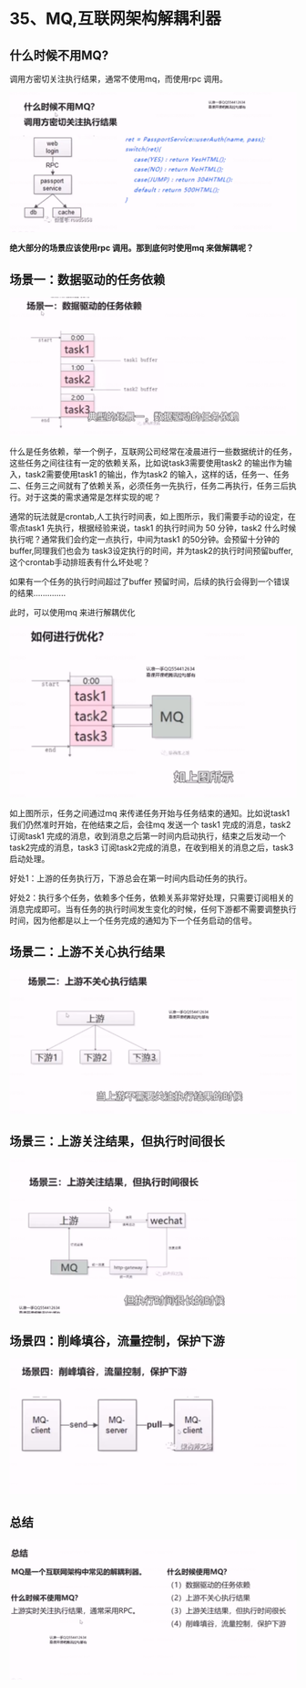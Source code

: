 # 35、MQ,互联网架构解耦利器



## 什么时候不用MQ?

调用方密切关注执行结果，通常不使用mq，而使用rpc 调用。

![1656326544464](35、MQ,互联网架构解耦利器.assets/1656326544464.png)



**绝大部分的场景应该使用rpc 调用。那到底何时使用mq 来做解耦呢？**



## 场景一：数据驱动的任务依赖

![1656326877751](35、MQ,互联网架构解耦利器.assets/1656326877751.png)

什么是任务依赖，举一个例子，互联网公司经常在凌晨进行一些数据统计的任务，这些任务之间往往有一定的依赖关系，比如说task3需要使用task2 的输出作为输入，task2需要使用task1 的输出，作为task2 的输入，这样的话，任务一、任务二、任务三之间就有了依赖关系，必须任务一先执行，任务二再执行，任务三后执行。对于这类的需求通常是怎样实现的呢？

通常的玩法就是crontab,人工执行时间表，如上图所示，我们需要手动的设定，在零点task1 先执行，根据经验来说，task1 的执行时间为 50 分钟，task2 什么时候执行呢？通常我们会约定一点执行，中间为task1 的50分钟。会预留十分钟的buffer,同理我们也会为 task3设定执行的时间，并为task2的执行时间预留buffer,这个crontab手动排班表有什么坏处呢？

  如果有一个任务的执行时间超过了buffer 预留时间，后续的执行会得到一个错误的结果.............. 



此时，可以使用mq 来进行解耦优化

![1656329549871](35、MQ,互联网架构解耦利器.assets/1656329549871.png)



如上图所示，任务之间通过mq 来传递任务开始与任务结束的通知。比如说task1 我们仍然准时开始，在他结束之后，会往mq 发送一个 task1 完成的消息，task2 订阅task1 完成的消息，收到消息之后第一时间内启动执行，结束之后发动一个task2完成的消息，task3 订阅task2完成的消息，在收到相关的消息之后，task3 启动处理。

好处1：上游的任务执行万，下游总会在第一时间内启动任务的执行。

好处2：执行多个任务，依赖多个任务，依赖关系非常好处理，只需要订阅相关的消息完成即可。当有任务的执行时间发生变化的时候，任何下游都不需要调整执行时间，因为他都是以上一个任务完成的通知为下一个任务启动的信号。



 

## 场景二：上游不关心执行结果

![1656334527482](35、MQ,互联网架构解耦利器.assets/1656334527482.png)



## 场景三：上游关注结果，但执行时间很长

![1656334668034](35、MQ,互联网架构解耦利器.assets/1656334668034.png)





## 场景四：削峰填谷，流量控制，保护下游

![1656334864669](35、MQ,互联网架构解耦利器.assets/1656334864669.png)

## 总结

![1656334910864](35、MQ,互联网架构解耦利器.assets/1656334910864.png)

